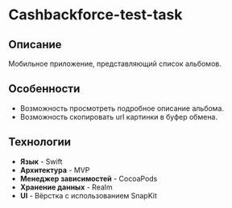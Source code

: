 # Cashbackforce-test-task

## Описание
Мобильное приложение, представляющий список альбомов.

## Особенности

* Возможность просмотреть подробное описание альбома.
* Возможность скопировать url картинки в буфер обмена.

## Технологии

* **Язык** - Swift
* **Архитектура** - MVP
* **Менеджер зависимостей** - CocoaPods
* **Хранение данных** - Realm
* **UI** - Вёрстка с использованием SnapKit

